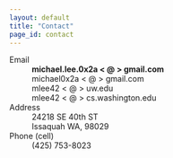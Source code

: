 ```yaml
---
layout: default
title: "Contact"
page_id: contact
---
```


<dl>
    <dt>Email</dt>
    <dd>
        <strong>michael.lee.<span style="display:none;">[RANDOM ANTI-SPAM TEXT -- remove me]</span>0x2a &lt; @ &gt; gmail.com</strong>
        <br />
        michael0x2a<span style="display:none;">[RANDOM ANTI-SPAM TEXT -- remove me]</span> &lt; @ &gt; gmail.com
        <br />
        mlee42 &lt; @ &gt; uw.<span style="display:none;">[RANDOM ANTI-SPAM TEXT -- remove me ]</span>edu
        <br />
        mlee42 &lt; @ &gt; cs.washington.<span style="display:none;">[RANDOM ANTI-SPAM TEXT -- remove me ]</span>edu
    </dd>
    <dt>Address</dt>
    <dd>
        24218 SE 40th ST<br />
        Issaquah WA, 98029</dd>
    <dt>Phone (cell)</dt>
    <dd>
        (425) 753-8023
    </dd>
</dl>
